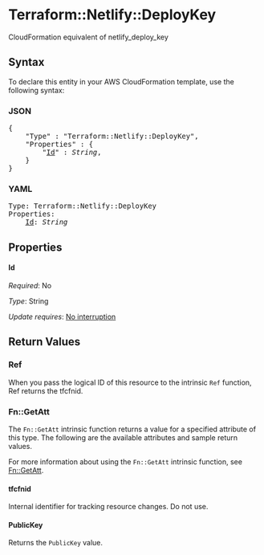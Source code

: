 # Terraform::Netlify::DeployKey

CloudFormation equivalent of netlify_deploy_key

## Syntax

To declare this entity in your AWS CloudFormation template, use the following syntax:

### JSON

<pre>
{
    "Type" : "Terraform::Netlify::DeployKey",
    "Properties" : {
        "<a href="#id" title="Id">Id</a>" : <i>String</i>,
    }
}
</pre>

### YAML

<pre>
Type: Terraform::Netlify::DeployKey
Properties:
    <a href="#id" title="Id">Id</a>: <i>String</i>
</pre>

## Properties

#### Id

_Required_: No

_Type_: String

_Update requires_: [No interruption](https://docs.aws.amazon.com/AWSCloudFormation/latest/UserGuide/using-cfn-updating-stacks-update-behaviors.html#update-no-interrupt)

## Return Values

### Ref

When you pass the logical ID of this resource to the intrinsic `Ref` function, Ref returns the tfcfnid.

### Fn::GetAtt

The `Fn::GetAtt` intrinsic function returns a value for a specified attribute of this type. The following are the available attributes and sample return values.

For more information about using the `Fn::GetAtt` intrinsic function, see [Fn::GetAtt](https://docs.aws.amazon.com/AWSCloudFormation/latest/UserGuide/intrinsic-function-reference-getatt.html).

#### tfcfnid

Internal identifier for tracking resource changes. Do not use.

#### PublicKey

Returns the <code>PublicKey</code> value.

